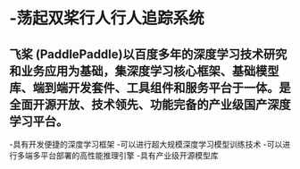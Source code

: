 # -荡起双桨行人行人追踪系统
## 飞桨 (PaddlePaddle)以百度多年的深度学习技术研究和业务应用为基础，集深度学习核心框架、基础模型库、端到端开发套件、工具组件和服务平台于一体。是全面开源开放、技术领先、功能完备的产业级国产深度学习平台。
-具有开发便捷的深度学习框架
-可以进行超大规模深度学习模型训练技术
-可以进行多端多平台部署的高性能推理引擎
-具有产业级开源模型库

